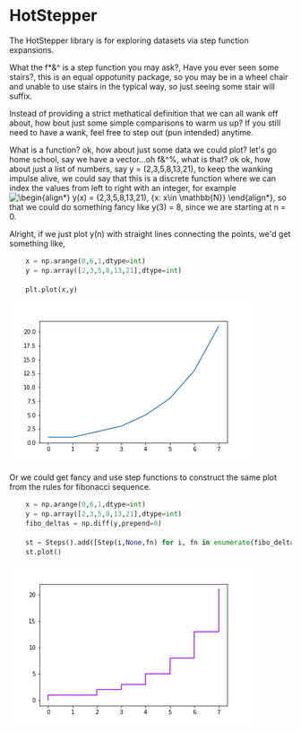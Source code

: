 # HotStepper
The HotStepper library is for exploring datasets via step function expansions.

What the f*&^ is a step function you may ask?, Have you ever seen some stairs?, this is an equal oppotunity package, so you may be in a wheel chair and unable to use stairs in the typical way, so just seeing some stair will suffix.

Instead of providing a strict methatical definition that we can all wank off about, how bout just some simple comparisons to warm us up? If you still need to have a wank, feel free to step out (pun intended) anytime.

What is a function? ok, how about just some data we could plot? let's go home school, say we have a vector...oh f&^%, what is that? ok ok, how about just a list of numbers, say y = (2,3,5,8,13,21), to keep the wanking impulse alive, we could say that this is a discrete function where we can index the values from left to right with an integer, for example <img src=
"https://render.githubusercontent.com/render/math?math=%5Cdisplaystyle+%5Cbegin%7Balign%2A%7D%0Ay%28x%29+%3D+%282%2C3%2C5%2C8%2C13%2C21%29%2C+%7Bx%3A+x%5Cin+%5Cmathbb%7BN%7D%7D%0A%5Cend%7Balign%2A%7D%0A" 
alt="\begin{align*}
y(x) = (2,3,5,8,13,21), {x: x\in \mathbb{N}}
\end{align*}
">, so that we could do something fancy like y(3) = 8, since we are starting at n = 0.

Alright, if we just plot y(n) with straight lines connecting the points, we'd get something like,

```python
    x = np.arange(0,6,1,dtype=int)
    y = np.array([2,3,5,8,13,21],dtype=int)

    plt.plot(x,y)
```
<p align="left"><img src="https://github.com/TangleSpace/HotStepper/blob/main/docs/images/fibo_line.png?raw=true" title="Fibonacci Plot" alt="Fibonacci Plot"></p>

Or we could get fancy and use step functions to construct the same plot from the rules for fibonacci sequence.

```python
    x = np.arange(0,6,1,dtype=int)
    y = np.array([2,3,5,8,13,21],dtype=int)
    fibo_deltas = np.diff(y,prepend=0)

    st = Steps().add([Step(i,None,fn) for i, fn in enumerate(fibo_deltas)])
    st.plot()
```
<p align="left"><img src="https://github.com/TangleSpace/HotStepper/blob/main/docs/images/fibo_steps.png?raw=true" title="Fibonacci Step Plot" alt="Fibonacci Step Plot"></p>


